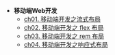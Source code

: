 
* **移动端Web开发**
    * [ch01. 移动端开发之流式布局](MobileWebDev/ch01)
    * [ch02. 移动端开发之 flex 布局](MobileWebDev/ch02)
    * [ch03. 移动端开发之 rem 布局](MobileWebDev/ch03)
    * [ch04. 移动端开发之响应式布局](MobileWebDev/ch04)